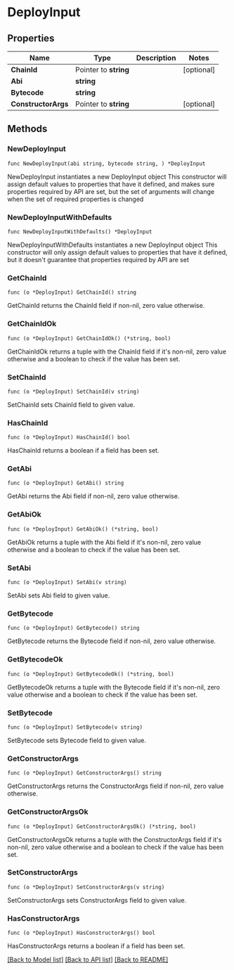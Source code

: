 # DeployInput

## Properties

Name | Type | Description | Notes
------------ | ------------- | ------------- | -------------
**ChainId** | Pointer to **string** |  | [optional] 
**Abi** | **string** |  | 
**Bytecode** | **string** |  | 
**ConstructorArgs** | Pointer to **string** |  | [optional] 

## Methods

### NewDeployInput

`func NewDeployInput(abi string, bytecode string, ) *DeployInput`

NewDeployInput instantiates a new DeployInput object
This constructor will assign default values to properties that have it defined,
and makes sure properties required by API are set, but the set of arguments
will change when the set of required properties is changed

### NewDeployInputWithDefaults

`func NewDeployInputWithDefaults() *DeployInput`

NewDeployInputWithDefaults instantiates a new DeployInput object
This constructor will only assign default values to properties that have it defined,
but it doesn't guarantee that properties required by API are set

### GetChainId

`func (o *DeployInput) GetChainId() string`

GetChainId returns the ChainId field if non-nil, zero value otherwise.

### GetChainIdOk

`func (o *DeployInput) GetChainIdOk() (*string, bool)`

GetChainIdOk returns a tuple with the ChainId field if it's non-nil, zero value otherwise
and a boolean to check if the value has been set.

### SetChainId

`func (o *DeployInput) SetChainId(v string)`

SetChainId sets ChainId field to given value.

### HasChainId

`func (o *DeployInput) HasChainId() bool`

HasChainId returns a boolean if a field has been set.

### GetAbi

`func (o *DeployInput) GetAbi() string`

GetAbi returns the Abi field if non-nil, zero value otherwise.

### GetAbiOk

`func (o *DeployInput) GetAbiOk() (*string, bool)`

GetAbiOk returns a tuple with the Abi field if it's non-nil, zero value otherwise
and a boolean to check if the value has been set.

### SetAbi

`func (o *DeployInput) SetAbi(v string)`

SetAbi sets Abi field to given value.


### GetBytecode

`func (o *DeployInput) GetBytecode() string`

GetBytecode returns the Bytecode field if non-nil, zero value otherwise.

### GetBytecodeOk

`func (o *DeployInput) GetBytecodeOk() (*string, bool)`

GetBytecodeOk returns a tuple with the Bytecode field if it's non-nil, zero value otherwise
and a boolean to check if the value has been set.

### SetBytecode

`func (o *DeployInput) SetBytecode(v string)`

SetBytecode sets Bytecode field to given value.


### GetConstructorArgs

`func (o *DeployInput) GetConstructorArgs() string`

GetConstructorArgs returns the ConstructorArgs field if non-nil, zero value otherwise.

### GetConstructorArgsOk

`func (o *DeployInput) GetConstructorArgsOk() (*string, bool)`

GetConstructorArgsOk returns a tuple with the ConstructorArgs field if it's non-nil, zero value otherwise
and a boolean to check if the value has been set.

### SetConstructorArgs

`func (o *DeployInput) SetConstructorArgs(v string)`

SetConstructorArgs sets ConstructorArgs field to given value.

### HasConstructorArgs

`func (o *DeployInput) HasConstructorArgs() bool`

HasConstructorArgs returns a boolean if a field has been set.


[[Back to Model list]](../README.md#documentation-for-models) [[Back to API list]](../README.md#documentation-for-api-endpoints) [[Back to README]](../README.md)


